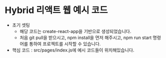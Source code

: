# Hybrid 리액트 웹 예시 코드

- 초기 셋팅
    - 해당 코드는 create-react-app을 기반으로 생성되었습니다.
    - 처음 git pull을 받으시고, npm install을 먼저 해주시고, npm run start 명령어를 통하여 프로젝트를 시작할 수 있습니다.
- 핵심 코드 : src/pages/index.js에 예시 코드들이 위치해있습니다.